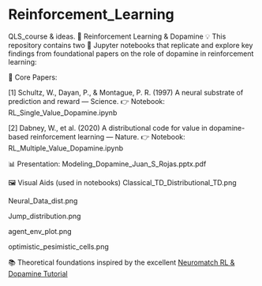 # Reinforcement_Learning
QLS_course &amp; ideas.
🧠 Reinforcement Learning & Dopamine 💡
This repository contains two 📓 Jupyter notebooks that replicate and explore key findings from foundational papers on the role of dopamine in reinforcement learning:

🔬 Core Papers:

[1] Schultz, W., Dayan, P., & Montague, P. R. (1997)
A neural substrate of prediction and reward — Science.
👉 Notebook: RL_Single_Value_Dopamine.ipynb


[2] Dabney, W., et al. (2020)
A distributional code for value in dopamine-based reinforcement learning — Nature.
👉 Notebook: RL_Multiple_Value_Dopamine.ipynb

📊 Presentation: Modeling_Dopamine_Juan_S_Rojas.pptx.pdf

🖼️ Visual Aids (used in notebooks)
Classical_TD_Distributional_TD.png

Neural_Data_dist.png

Jump_distribution.png

agent_env_plot.png

optimistic_pesimistic_cells.png

📚 Theoretical foundations inspired by the excellent [Neuromatch RL & Dopamine Tutorial](https://compneuro.neuromatch.io/tutorials/W3D4_ReinforcementLearning/student/W3D4_Tutorial1.html#submit-your-feedback)
